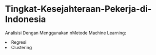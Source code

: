 # Tingkat-Kesejahteraan-Pekerja-di-Indonesia

Analisisi Dengan Menggunakan nMetode Machine Learning:
<li>Regresi</li>
<li>Clustering</li>
